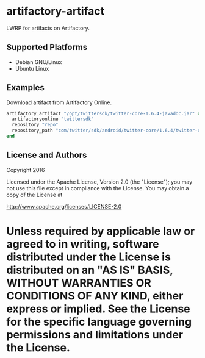 # artifactory-artifact

LWRP for artifacts on Artifactory.


## Supported Platforms

* Debian GNU/Linux
* Ubuntu Linux

## Examples

Download artifact from Artifactory Online.

```rb
artifactory_artifact "/opt/twittersdk/twitter-core-1.6.4-javadoc.jar" do
  artifactoryonline "twittersdk"
  repository "repo"
  repository_path "com/twitter/sdk/android/twitter-core/1.6.4/twitter-core-1.6.4-javadoc.jar"
end
```

## License and Authors

Copyright 2016 

Licensed under the Apache License, Version 2.0 (the "License");
you may not use this file except in compliance with the License.
You may obtain a copy of the License at

http://www.apache.org/licenses/LICENSE-2.0

Unless required by applicable law or agreed to in writing, software
distributed under the License is distributed on an "AS IS" BASIS,
WITHOUT WARRANTIES OR CONDITIONS OF ANY KIND, either express or implied.
See the License for the specific language governing permissions and
limitations under the License.
=======
